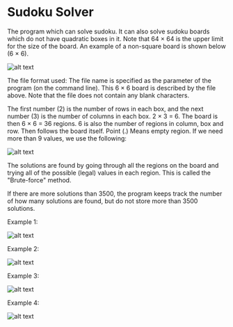 # Sudoku Solver

The program which can solve sudoku. It can also solve sudoku boards which do not have quadratic boxes in it. Note that 64 × 64 is the upper limit for the size of the board. An example of a non-square board is shown below (6 × 6).

![alt text](https://raw.githubusercontent.com/Manteliz/SudokuSolver/master/pictures/sudoku1.png)

The file format used:
The file name is specified as the parameter of the program (on the command line). This 6 × 6 board is described by the file above. Note that the file does not contain any blank characters.

The first number (2) is the number of rows in each box, and the next number (3) is the number of columns
in each box. 2 × 3 = 6. The board is then 6 × 6 = 36 regions. 6 is also the number of regions
in column, box and row. Then follows the board itself. Point (.) Means empty region.
If we need more than 9 values, we use the following:

![alt text](https://raw.githubusercontent.com/Manteliz/SudokuSolver/master/pictures/sudoku2.png)

The solutions are found by going through all the regions on the board and trying all of the
possible (legal) values in each region. This is called the "Brute-force" method.

If there are more solutions than 3500, the program keeps track the number of how many solutions
are found, but do not store more than 3500 solutions.

Example 1:

![alt text](https://raw.githubusercontent.com/Manteliz/SudokuSolver/master/pictures/sudoku3.png)

Example 2:

![alt text](https://raw.githubusercontent.com/Manteliz/SudokuSolver/master/pictures/sudoku4.png)

Example 3:

![alt text](https://raw.githubusercontent.com/Manteliz/SudokuSolver/master/pictures/sudoku5.png)

Example 4:

![alt text](https://raw.githubusercontent.com/Manteliz/SudokuSolver/master/pictures/sudoku6.png)

